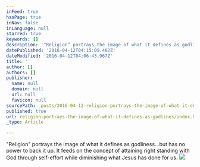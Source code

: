 ```yaml
---
inFeed: true
hasPage: true
inNav: false
inLanguage: null
starred: true
keywords: []
description: '"Religion” portrays the image of what it defines as godliness...but has no power to back it up. It feeds on the concept of attaining right standing with God through self-effort while diminishing what Jesus has done for us.'
datePublished: '2016-04-12T04:15:09.402Z'
dateModified: '2016-04-12T04:06:43.967Z'
title: ''
author: []
authors: []
publisher:
  name: null
  domain: null
  url: null
  favicon: null
sourcePath: _posts/2016-04-12-religion-portrays-the-image-of-what-it-defines-as-godlines.md
published: true
url: religion-portrays-the-image-of-what-it-defines-as-godlines/index.html
_type: Article

---
```

"Religion" portrays the image of what it defines as godliness...but has no power to back it up. It feeds on the concept of attaining right standing with God through self-effort while diminishing what Jesus has done for us.
![](https://the-grid-user-content.s3-us-west-2.amazonaws.com/cea3b30a-8232-40e4-ab2f-2ee00e76320f.jpg)